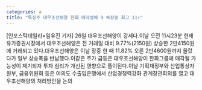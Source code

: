 ```yaml
---
categories: a
title: "특징주 대우조선해양 한화 매각설에 9 쑥장중 최고 11↑"
---
```

[인포스탁데일리=임유진 기자] 26일 대우조선해양이 강세다.이날 오전 11시23분 현재 유가증권시장에서 대우조선해양은 전 거래일 대비 9.77%(2150원) 상승한 2만4150원에 거래되고 있다.대우조선해양은 이날 장중 한 때 11.82% 오른 2만4600원까지 올랐다가 일부 상승폭을 반납했다.이같은 주가 급등은 대우조선해양이 한화그룹에 매각될 가능성이 제기되자 투자 심리가 개선된 영향으로 풀이된다.이날 기획재정부와 산업통상자원부, 금융위원회 등은 여의도 수출입은행에서 산업경쟁력강화 관계장관회의를 열고 대우조선해양의 처리방안을 논의